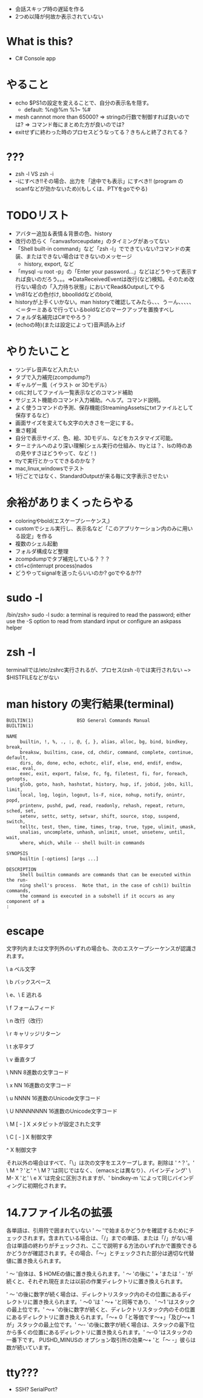 - 会話スキップ時の遅延を作る
- 2つめ以降が何故か表示されていない



# What is this?

- C# Console app

# やること

- echo $PS1の設定を変えることで、自分の表示名を隠す。
    - default: %n@%m %1~ %#
- mesh cannnot more than 65000? => stringの行数で制御すれば良いのでは? => コマンド毎にまとめた方が良いのでは?
- exitせずに終わった時のプロセスどうなってる？きちんと終了されてる？

# ???
- zsh -l VS zsh -i
- -iにすべき!!その場合、出力を「途中でも表示」にすべき!! (program の scanfなどが効かないため)(もしくは、PTYをgoでやる)

# TODOリスト
- アバター追加＆表情＆背景の色、history
- 改行の恐らく「canvasforceupdate」のタイミングがあってない
- 「Shell built-in command」など「zsh -l」でできていない?コマンドの実装、またはできない場合はできないのメッセージ
    - history, export, など
- 「mysql -u root -p」の「Enter your password...」などはどうやって表示すれば良いのだろう。。。=>DataReceivedEventは改行(など)検知。そのため改行ない場合の「入力待ち状態」においてRead&Outputしてやる
- \m81などの色付け, bboollddなどのbold, 
- historyが上手くいかない。man historyで確認してみたら、、、うーん、、、、、＜＝ターミあるで行っているboldなどのマークアップを置換すべし
- フォルダ名補完はC#でやろう？
- (echoの時)(または設定によって)音声読み上げ 

# やりたいこと

- ツンデレ音声など入れたい
- タブで入力補完(zcompdump?)
- ギャルゲー風（イラスト or 3Dモデル）
- cdに対してファイル一覧表示などのコマンド補助
- サジェスト機能のコマンド入力補助。ヘルプ。コマンド説明。
- よく使うコマンドの予測、保存機能(StreamingAssetsにtxtファイルとして保存するなど)
- 画面サイズを変えても文字の大きさを一定にする。
- 重さ軽減
- 自分で表示サイズ、色、絵、3Dモデル、などをカスタマイズ可能。
- ターミナルへのより深い理解(シェル実行の仕組み、ttyとは？、lsの時のあの見やすさはどうやって、など！)
- ttyで実行とかってできるのかな？
- mac,linux,windowsでテスト
- 1行ごとではなく、StandardOutputが来る毎に文字表示させたい


# 余裕がありまくったらやる

- coloringやbold(エスケープシーケンス,)
- customでシェル実行し、表示名など「このアプリケーション内のみに用いる設定」を作る
- 複数のシェル起動
- フォルダ構成など整理
- zcompdumpでタブ補完している？？？
- ctrl+c(interrupt process)nados
- どうやってsignalを送ったらいいのか? goでやるか??

# sudo -l

/bin/zsh> sudo -l 
sudo: a terminal is required to read the password; either use the -S option to read from standard input or configure an askpass helper

# zsh -l
terminallでは/etc/zshrc実行されるが、プロセス(zsh -l)では実行されない ~> $HISTFILEなどがない


# man history の実行結果(terminal)
```
BUILTIN(1)                BSD General Commands Manual               BUILTIN(1)

NAME
     builtin, !, %, ., :, @, {, }, alias, alloc, bg, bind, bindkey, break,
     breaksw, builtins, case, cd, chdir, command, complete, continue, default,
     dirs, do, done, echo, echotc, elif, else, end, endif, endsw, esac, eval,
     exec, exit, export, false, fc, fg, filetest, fi, for, foreach, getopts,
     glob, goto, hash, hashstat, history, hup, if, jobid, jobs, kill, limit,
     local, log, login, logout, ls-F, nice, nohup, notify, onintr, popd,
     printenv, pushd, pwd, read, readonly, rehash, repeat, return, sched, set,
     setenv, settc, setty, setvar, shift, source, stop, suspend, switch,
     telltc, test, then, time, times, trap, true, type, ulimit, umask,
     unalias, uncomplete, unhash, unlimit, unset, unsetenv, until, wait,
     where, which, while -- shell built-in commands

SYNOPSIS
     builtin [-options] [args ...]

DESCRIPTION
     Shell builtin commands are commands that can be executed within the run-
     ning shell's process.  Note that, in the case of csh(1) builtin commands,
     the command is executed in a subshell if it occurs as any component of a
:
```


# escape

文字列内または文字列外のいずれの場合も、次のエスケープシーケンスが認識されます。

\ a
ベル文字

\ b
バックスペース

\ e、\ E
逃れる

\ f
フォームフィード

\ n
改行（改行）

\ r
キャリッジリターン

\ t
水平タブ

\ v
垂直タブ

\ NNN
8進数の文字コード

\ x NN
16進数の文字コード

\ u NNNN
16進数のUnicode文字コード

\ U NNNNNNNN
16進数のUnicode文字コード

\ M [ - ] X
メタビットが設定された文字

\ C [ - ] X
制御文字

^ X
制御文字

それ以外の場合はすべて、「\」は次の文字をエスケープします。削除は ' ^？'。' \ M ^？'と' ^ \ M？'は同じではなく、（emacsとは異なり）、バインディング' \ M- X 'と' \ e X 'は完全に区別されますが、' bindkey-m 'によって同じバインディングに初期化されます。



# 14.7ファイル名の拡張
各単語は、引用符で囲まれていない ' 〜 'で始まるかどうかを確認するためにチェックされます。含まれている場合は、「/」までの単語、または「/」がない場合は単語の終わりがチェックされ、ここで説明する方法のいずれかで置換できるかどうかが確認されます。その場合、「〜」とチェックされた部分は適切な代替値に置き換えられます。

' 〜 '自体は、$ HOMEの値に置き換えられます。' 〜 'の後に ' + 'または ' - 'が続くと、それぞれ現在または以前の作業ディレクトリに置き換えられます。

' 〜 'の後に数字が続く場合は、ディレクトリスタック内のその位置にあるディレクトリに置き換えられます。' 〜0 'は ' 〜+ 'と同等であり、 ' 〜1 'はスタックの最上位です。' 〜+ 'の後に数字が続くと、ディレクトリスタック内のその位置にあるディレクトリに置き換えられます。「〜+ 0「と等価です〜+」「及び〜+ 1が」スタックの最上位です。' 〜- 'の後に数字が続く場合は、スタックの最下位から多くの位置にあるディレクトリに置き換えられます。' 〜-0 'はスタックの一番下です。 PUSHD_MINUSの オプション取引所の効果〜+ 'と「〜 -」彼らは数が続いています。



# tty???
- SSH? SerialPort?
